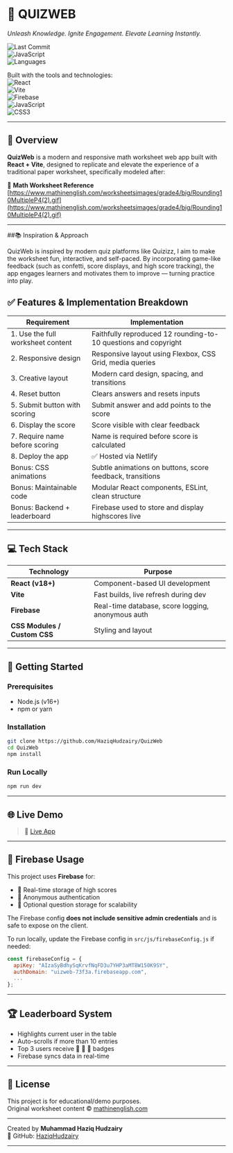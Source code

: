 # 🧠 QUIZWEB  
*Unleash Knowledge. Ignite Engagement. Elevate Learning Instantly.*

![Last Commit](https://img.shields.io/badge/last%20commit-today-brightgreen)  
![JavaScript](https://img.shields.io/badge/javascript-68.4%25-yellow)  
![Languages](https://img.shields.io/badge/languages-3-blue)

Built with the tools and technologies:  
![React](https://img.shields.io/badge/-React-61DAFB?logo=react&logoColor=black)  
![Vite](https://img.shields.io/badge/-Vite-646CFF?logo=vite&logoColor=white)  
![Firebase](https://img.shields.io/badge/-Firebase-FFCA28?logo=firebase&logoColor=black)  
![JavaScript](https://img.shields.io/badge/-JavaScript-F7DF1E?logo=javascript&logoColor=black)  
![CSS3](https://img.shields.io/badge/-CSS3-1572B6?logo=css3&logoColor=white)  

---

## 🧾 Overview

**QuizWeb** is a modern and responsive math worksheet web app built with **React + Vite**, designed to replicate and elevate the experience of a traditional paper worksheet, specifically modeled after:

📄 **Math Worksheet Reference**  
[https://www.mathinenglish.com/worksheetsimages/grade4/big/Rounding10MultipleP4(2).gif](https://www.mathinenglish.com/worksheetsimages/grade4/big/Rounding10MultipleP4(2).gif)

---
##📚 Inspiration & Approach

QuizWeb is inspired by modern quiz platforms like Quizizz, I aim to make the worksheet fun, interactive, and self-paced. By incorporating game-like feedback (such as confetti, score displays, and high score tracking), the app engages learners and motivates them to improve — turning practice into play.

## ✅ Features & Implementation Breakdown

| Requirement | Implementation |
|------------|----------------|
| 1. Use the full worksheet content | Faithfully reproduced 12 rounding-to-10 questions and copyright |
| 2. Responsive design | Responsive layout using Flexbox, CSS Grid, media queries |
| 3. Creative layout | Modern card design, spacing, and transitions |
| 4. Reset button | Clears answers and resets inputs |
| 5. Submit button with scoring | Submit answer and add points to the score |
| 6. Display the score | Score visible with clear feedback |
| 7. Require name before scoring | Name is required before score is calculated |
| 8. Deploy the app | ✅ Hosted via Netlify |
| Bonus: CSS animations | Subtle animations on buttons, score feedback, transitions |
| Bonus: Maintainable code | Modular React components, ESLint, clean structure |
| Bonus: Backend + leaderboard | Firebase used to store and display highscores live |

---

## 💻 Tech Stack

| Technology | Purpose |
|------------|---------|
| **React (v18+)** | Component-based UI development |
| **Vite** | Fast builds, live refresh during dev |
| **Firebase** | Real-time database, score logging, anonymous auth |
| **CSS Modules / Custom CSS** | Styling and layout |

---

## 🚀 Getting Started

### Prerequisites

- Node.js (v16+)
- npm or yarn

### Installation

```bash
git clone https://github.com/HaziqHudzairy/QuizWeb
cd QuizWeb
npm install
```

### Run Locally

```bash
npm run dev
```

---

## 🌐 Live Demo

> 🔗 [Live App](https://your-netlify-or-vercel-link.com)

---

## 🔐 Firebase Usage

This project uses **Firebase** for:

- 🔄 Real-time storage of high scores
- 🔐 Anonymous authentication
- 💾 Optional question storage for scalability

The Firebase config **does not include sensitive admin credentials** and is safe to expose on the client.

To run locally, update the Firebase config in `src/js/firebaseConfig.js` if needed:

```js
const firebaseConfig = {
  apiKey: "AIzaSyBdhySqKrvfNqFD3u7YHP3aMT8W150K9SY",
  authDomain: "uizweb-73f3a.firebaseapp.com",
  ...
};
```

---

## 🏆 Leaderboard System

- Highlights current user in the table
- Auto-scrolls if more than 10 entries
- Top 3 users receive 🥇 🥈 🥉 badges
- Firebase syncs data in real-time

---

## 📜 License

This project is for educational/demo purposes.  
Original worksheet content © [mathinenglish.com](https://www.mathinenglish.com)

---

Created by **Muhammad Haziq Hudzairy**  
🔗 GitHub: [HaziqHudzairy](https://github.com/HaziqHudzairy)

---
